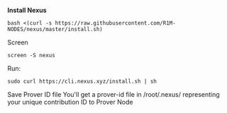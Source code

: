 <b> Install Nexus </b>

```
bash <(curl -s https://raw.githubusercontent.com/R1M-NODES/nexus/master/install.sh)
```

Screen

```
screen -S nexus
```

Run:

```
sudo curl https://cli.nexus.xyz/install.sh | sh
```

Save Prover ID file
You'll get a prover-id file in /root/.nexus/ representing your unique contribution ID to Prover Node

